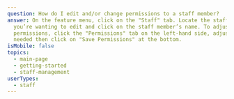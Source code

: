 ```yaml
---
question: How do I edit and/or change permissions to a staff member?
answer: On the feature menu, click on the "Staff" tab. Locate the staff member
  you’re wanting to edit and click on the staff member’s name. To adjust
  permissions, click the "Permissions" tab on the left-hand side, adjust as
  needed then click on "Save Permissions" at the bottom.
isMobile: false
topics:
  - main-page
  - getting-started
  - staff-management
userTypes:
  - staff
---
```

